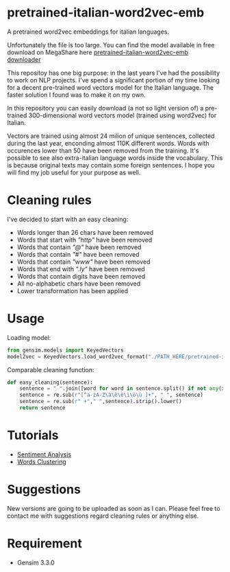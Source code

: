 # pretrained-italian-word2vec-emb

A pretrained word2vec embeddings for italian languages.

Unfortunately the file is too large. You can find the model available in free download on MegaShare here [pretrained-italian-word2vec-emb downloader](	https://megashare.megahd.com.br/72d)

This repositoy has one big purpose: in the last years I've had the possibility to work on NLP projects. I've spend a significant portion of my time looking for a decent pre-trained word vectors model for the Italian language. The faster solution I found was to make it on my own.

In this repository you can easily download (a not so light version of) a pre-trained 300-dimensional word vectors model (trained using word2vec) for Italian.

Vectors are trained using almost 24 milion of unique sentences, collected during the last year, enconding almost 110K different words. Words with occurences lower than 50 have been removed from the training.
It's possible to see also extra-italian language words inside the vocabulary. This is because original texts may contain some foreign sentences.
I hope you will find my job useful for your purpose as well.

# Cleaning rules

I've decided to start with an easy cleaning:

* Words longer than 26 chars have been removed
* Words that start with *"http"* have been removed
* Words that contain *"@"* have been removed
* Words that contain *"#"* have been removed
* Words that contain *"www"* have been removed
* Words that end with *".ly"* have been removed
* Words that contain digits have been removed
* All no-alphabetic chars have been removed
* Lower transformation has been applied

# Usage 

Loading model:

``` python
from gensim.models import KeyedVectors
model2vec = KeyedVectors.load_word2vec_format("./PATH_HERE/pretrained-italian-word2vec-emb-300.bin", binary = True)
```


Comparable cleaning function:

``` python
def easy_cleaning(sentence):
    sentence = " ".join([word for word in sentence.split() if not any(x in word for x in ["@","#","http",".ly"])])
    sentence = re.sub(r"[^a-zA-Z\à\è\é\ì\ò\ù ]+", " ", sentence)
    sentence = re.sub(r" +"," ",sentence).strip().lower()
    return sentence
```

# Tutorials
* [Sentiment Analysis](https://github.com/frucci/pretrained-italian-word2vec-emb/blob/master/example/sentiment_analysis.ipynb)
* [Words Clustering](https://github.com/frucci/pretrained-italian-word2vec-emb/blob/master/example/word_clustering.ipynb)

# Suggestions

New versions are going to be uploaded as soon as I can. Please feel free to contact me with suggestions regard cleaning rules or anything else.

# Requirement

* Gensim 3.3.0
